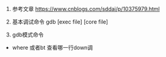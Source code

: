1. 参考文章
https://www.cnblogs.com/sddai/p/10375979.html

2. 基本调试命令
gdb [exec file] [core file]

3. gdb模式命令
- where 或者bt
查看哪一行down调
